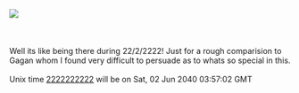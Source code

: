 <html><body><a href="http://photos5.flickr.com/6761548_645d3fb5aa_o.png"><img src="http://photos5.flickr.com/6761548_645d3fb5aa_m.jpg"></a><br><br><br><br>Well its like being there during 22/2/2222! Just for a rough comparision to Gagan whom I found very difficult to persuade as to whats so special in this.<br><br>Unix time <a href="http://www.onlineconversion.com/unix_time.htm">2222222222</a> will be on Sat, 02 Jun 2040 03:57:02 GMT</body></html>